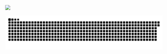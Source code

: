 


![](https://github-readme-stats.vercel.app/api/top-langs/?username=Nihalshx&theme=aura&hide_border=true&include_all_commits=true&count_private=false&layout=compact)

[![](https://github.com/Nihalshx/Nihalshx/blob/main/contribution-grid-snake.svg)](https://www.linkedin.com/in/nihalshx/)
